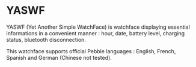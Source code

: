 # YASWF
YASWF (Yet Another Simple WatchFace) is watchface displaying essential informations in a convenient manner : hour, date,
battery level, charging status, bluetooth disconnection.

This watchface supports official Pebble languages : English, French, Spanish and German (Chinese not tested).
